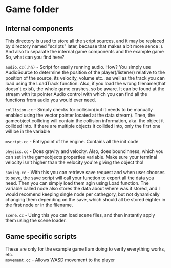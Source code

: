 # Game folder

## Internal components
This directory is used to store all the script sources, and it may be replaced by directory named "scripts" later, because that makes a bit more sence :). <br> And also to separate the internal game components and the example game<br>
So, what can you find here?

`audio.cc(.hh)` - Script for easily running audio. How? You simply use AudioSource to determine the position of the player(/listener) relative to the position of the source, its velocity, volume etc.. as well as the track you can load using the LoadTrack function. Also, if you load the wrong filename(that doesn't exist), the whole game crashes, so be aware. It can be found at the stream with its pointer Audio control with which you can find all the functions from audio you would ever need.<br>

`collision.cc` - Simply checks for collision(but it needs to be manually enabled using the vector pointer located at the data stream). Then, the gameobject.colliding will contain the collision information, aka. the object it collided into. If there are multiple objects it collided into, only the first one will be in the variable <br>

`mscript.cc` - Entrypoint of the engine. Contains all the init code <br>

`physics.cc` - Does gravity and velocity. Also, does bouncinness, which you can set in the gameobjects properties variable. Make sure your terminal velocity isn't higher than the velocity you're giving the object tho!<br>

`saving.cc`  - With this you can retrieve save request and when user chooses to save, the save script will call your function to export all the data you need. Then you can simply load them agin using Load function. The variable called node also stores the data about where was it stored, and I would recomend keeping single node per cathegory, but not dynamically changing them depending on the save, which should all be stored eighter in the first node or in the filename.<br>

`scene.cc`   - Using this you can load scene files, and then instantly apply them using the scene loader. <br>

## Game specific scripts
These are only for the example game I am doing to verify everything works, etc.<br>
`movement.cc` - Allows WASD movement to the player<br>
